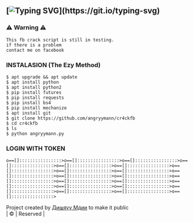 ## [![Typing SVG](https://readme-typing-svg.herokuapp.com?font=Rockstar-ExtraBold&color=F33A6A&lines=WELCOME+TO+CR4CK+FB+BY+ANGRY+MANN;)](https://git.io/typing-svg)

### ⚠ Warning ⚠

```
This fb crack script is still in testing. 
if there is a problem
contact me on facebook
```
### INSTALASION (The Ezy Method)
```
$ apt upgrade && apt update
$ apt install python
$ apt install python2
$ pip install futures
$ pip install requests
$ pip install bs4
$ pip install mechanize
$ apt install git
$ git clone https://github.com/angryymann/cr4ckfb
$ cd cr4ckfb
$ ls
$ python angryymann.py
```

### LOGIN WITH TOKEN 
```
o==[]::::::::::::::::>o==[]::::::::::::::::>o==[]::::::::::::::::>o==[]::::::::::::::::>o==[]::::::::::::::::>o==[]::::::::::::::::>o==[]::::::::::::::::>o==[]::::::::::::::::>o==[]::::::::::::::::>o==[]::::::::::::::::>o==[]::::::::::::::::>o==[]::::::::::::::::>o==[]::::::::::::::::>o==[]::::::::::::::::>o==[]::::::::::::::::>o==[]::::::::::::::::>o==[]::::::::::::::::>o==[]::::::::::::::::>o==[]::::::::::::::::>o==[]::::::::::::::::>o==[]::::::::::::::::>o==[]::::::::::::::::>
```
Project created by <a href="https://www.facebook.com/profile.php?id=100078689373767">Диҩяүү Мдии</a> to make it public
    <br>
       | © |
        Reserved |
    <br> 
</p>
